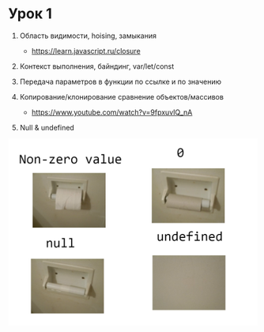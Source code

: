 # Урок 1

1. Область видимости, hoising, замыкания 
    - https://learn.javascript.ru/closure
    
2. Контекст выполнения, байндинг, var/let/const 

3. Передача параметров в функции по ссылке и по значению

4. Копирование/клонирование сравнение объектов/массивов
    - https://www.youtube.com/watch?v=9fpxuvIQ_nA

5. Null & undefined

![Alt text](./null_undefined.png "null_undefined")